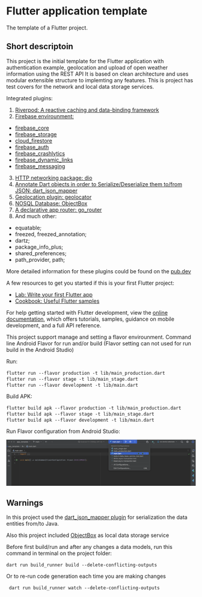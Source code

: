 # Flutter application template

The template of a Flutter project.

## Short descriptoin

This project is the initial template for the Flutter application with authentication example, geolocation and upload of open weather information using the REST API
It is based on clean architecture and uses modular extensible structure to implemting any features.
This is project has test covers for the network and local data storage services.

Integrated plugins:
1. [Riverpod: A reactive caching and data-binding framework](https://pub.dev/packages/riverpod)
2. [Firebase envirounment:](https://firebase.google.com/docs/flutter/setup?platform=ios)
- [firebase_core](https://pub.dev/packages/firebase_core)
- [firebase_storage](https://pub.dev/packages/firebase_storage)
- [cloud_firestore](https://pub.dev/packages/cloud_firestore)
- [firebase_auth](https://pub.dev/packages/firebase_auth)
- [firebase_crashlytics](https://pub.dev/packages/firebase_crashlytics)
- [firebase_dynamic_links](https://pub.dev/packages/firebase_dynamic_links)
- [firebase_messaging](https://pub.dev/packages/firebase_messaging)
3. [HTTP networking package: dio](https://pub.dev/packages/dio)
4. [Annotate Dart objects in order to Serialize/Deserialize them to/from JSON: dart_json_mapper](https://pub.dev/packages/dart_json_mapper)
5. [Geolocation plugin: geolocator](https://pub.dev/packages/geolocator)
6. [NOSQL Database: ObjectBox](https://pub.dev/packages/objectbox)
7. [A declarative app router: go_router](https://pub.dev/packages/go_router)
8. And much other:
- equatable;
- freezed, freezed_annotation;
- dartz;
- package_info_plus;
- shared_preferences;
- path_provider, path;

More detailed information for these plugins could be found on the [pub.dev](https://pub.dev)

A few resources to get you started if this is your first Flutter project:

- [Lab: Write your first Flutter app](https://docs.flutter.dev/get-started/codelab)
- [Cookbook: Useful Flutter samples](https://docs.flutter.dev/cookbook)

For help getting started with Flutter development, view the
[online documentation](https://docs.flutter.dev/), which offers tutorials,
samples, guidance on mobile development, and a full API reference.

This project support manage and setting a flavor envirounment.
Command line Android Flavor for run and/or build (Flavor setting can not used for run build in the Android Studio)

Run:
```
flutter run --flavor production -t lib/main_production.dart
flutter run --flavor stage -t lib/main_stage.dart
flutter run --flavor development -t lib/main.dart
```

Build APK:
```
flutter build apk --flavor production -t lib/main_production.dart
flutter build apk --flavor stage -t lib/main_stage.dart
flutter build apk --flavor development -t lib/main.dart
```

Run Flavor configuration from Android Studio:

![](FLAVOR_example.png)
## Warnings

In this project used the
[dart_json_mapper plugin](https://pub.dev/packages/dart_json_mapper) for
serialization the data entities from/to Java.

Also this project included [ObjectBox](https://pub.dev/packages/objectbox) as local data storage service

Before first build/run and after any changes a data models, run this command in terminal on the project folder:
```
dart run build_runner build --delete-conflicting-outputs
```
Or to re-run code generation each time you are making changes
```
 dart run build_runner watch --delete-conflicting-outputs
```